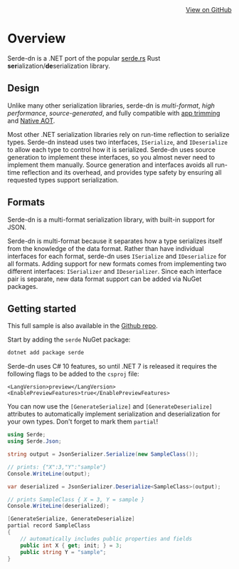 <div style="text-align: right;">
  <a style="color: var(--icons);" href="https://github.com/agocke/serde-dn">View on GitHub</a>
</div>

# Overview

Serde-dn is a .NET port of the popular [serde.rs](https://serde.rs) Rust **ser**ialization/**de**serialization library.

## Design

Unlike many other serialization libraries, serde-dn is *multi-format*, *high performance*, *source-generated*, and fully compatible with [app trimming](https://docs.microsoft.com/en-us/dotnet/core/deploying/trimming/trim-self-contained) and [Native AOT](https://docs.microsoft.com/en-us/dotnet/core/deploying/native-aot).

Most other .NET serialization libraries rely on run-time reflection to serialize types. Serde-dn instead uses two interfaces, `ISerialize`, and `IDeserialize` to allow each type to control how it is serialized. Serde-dn uses source generation to implement these interfaces, so you almost never need to implement them manually. Source generation and interfaces avoids all run-time reflection and its overhead, and provides type safety by ensuring all requested types support serialization.

## Formats

Serde-dn is a multi-format serialization library, with built-in support for JSON.

Serde-dn is multi-format because it separates how a type serializes itself from the knowledge of the data format. Rather than have individual interfaces for each format, serde-dn uses `ISerialize` and `IDeserialize` for all formats. Adding support for new formats comes from implementing two different interfaces: `ISerializer` and `IDeserializer`. Since each interface pair is separate, new data format support can be added via NuGet packages.


## Getting started

This full sample is also available in the [Github repo](https://github.com/agocke/serde-dn/tree/main/samples/intro).

Start by adding the `serde` NuGet package:

```bash
dotnet add package serde
```

Serde-dn uses C# 10 features, so until .NET 7 is released it requires the following flags to be added to the `csproj` file:

```
<LangVersion>preview</LangVersion>
<EnablePreviewFeatures>true</EnablePreviewFeatures>
```

You can now use the `[GenerateSerialize]` and `[GenerateDeserialize]` attributes to automatically implement serialization and
deserialization for your own types. Don't forget to mark them `partial`!

```csharp
using Serde;
using Serde.Json;

string output = JsonSerializer.Serialize(new SampleClass());

// prints: {"X":3,"Y":"sample"}
Console.WriteLine(output);

var deserialized = JsonSerializer.Deserialize<SampleClass>(output);

// prints SampleClass { X = 3, Y = sample }
Console.WriteLine(deserialized);

[GenerateSerialize, GenerateDeserialize]
partial record SampleClass
{
    // automatically includes public properties and fields
    public int X { get; init; } = 3;
    public string Y = "sample";
}
```